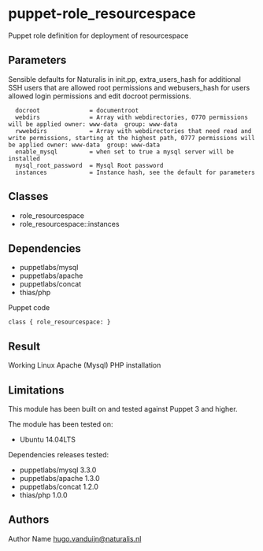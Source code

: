 puppet-role_resourcespace
===================

Puppet role definition for deployment of resourcespace

Parameters
-------------
Sensible defaults for Naturalis in init.pp, extra_users_hash for additional SSH users that are allowed root permissions and webusers_hash for users allowed login permissions and edit docroot permissions.  

```
  docroot              = documentroot
  webdirs              = Array with webdirectories, 0770 permissions will be applied owner: www-data  group: www-data
  rwwebdirs            = Array with webdirectories that need read and write permissions, starting at the highest path, 0777 permissions will be applied owner: www-data  group: www-data
  enable_mysql         = when set to true a mysql server will be installed
  mysql_root_password  = Mysql Root password
  instances            = Instance hash, see the default for parameters
```


Classes
-------------
- role_resourcespace
- role_resourcespace::instances


Dependencies
-------------
- puppetlabs/mysql
- puppetlabs/apache
- puppetlabs/concat
- thias/php


Puppet code
```
class { role_resourcespace: }
```
Result
-------------
Working Linux Apache (Mysql) PHP installation


Limitations
-------------
This module has been built on and tested against Puppet 3 and higher.

The module has been tested on:
- Ubuntu 14.04LTS

Dependencies releases tested: 
- puppetlabs/mysql 3.3.0
- puppetlabs/apache 1.3.0
- puppetlabs/concat 1.2.0
- thias/php 1.0.0


Authors
-------------
Author Name <hugo.vanduijn@naturalis.nl>

